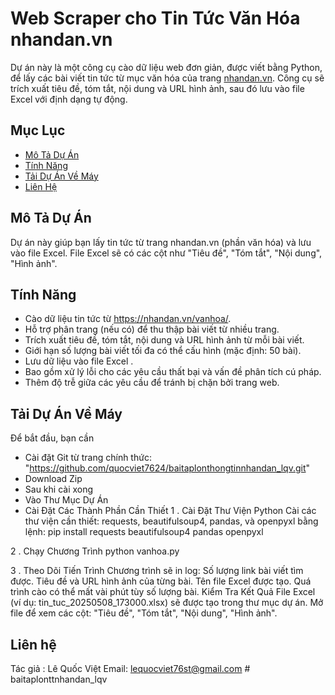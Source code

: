 # Web Scraper cho Tin Tức Văn Hóa nhandan.vn

Dự án này là một công cụ cào dữ liệu web đơn giản, được viết bằng Python, để lấy các bài viết tin tức từ mục văn hóa của trang [nhandan.vn](https://nhandan.vn/vanhoa/). Công cụ sẽ trích xuất tiêu đề, tóm tắt, nội dung và URL hình ảnh, sau đó lưu vào file Excel với định dạng tự động.

## Mục Lục
- [Mô Tả Dự Án](#mô-tả-dự-án)
- [Tính Năng](#tính-năng)
- [Tải Dự Án Về Máy](#tải-dự-án-về-máy)
- [Liên Hệ](#liên-hệ)

## Mô Tả Dự Án
Dự án này giúp bạn lấy tin tức từ trang nhandan.vn (phần văn hóa) và lưu vào file Excel. File Excel sẽ có các cột như "Tiêu đề", "Tóm tắt", "Nội dung", "Hình ảnh".

## Tính Năng
- Cào dữ liệu tin tức từ https://nhandan.vn/vanhoa/.
- Hỗ trợ phân trang (nếu có) để thu thập bài viết từ nhiều trang.
- Trích xuất tiêu đề, tóm tắt, nội dung và URL hình ảnh từ mỗi bài viết.
- Giới hạn số lượng bài viết tối đa có thể cấu hình (mặc định: 50 bài).
- Lưu dữ liệu vào file Excel .
- Bao gồm xử lý lỗi cho các yêu cầu thất bại và vấn đề phân tích cú pháp.
- Thêm độ trễ giữa các yêu cầu để tránh bị chặn bởi trang web.

## Tải Dự Án Về Máy
Để bắt đầu, bạn cần
   - Cài đặt Git từ trang chính thức: "https://github.com/quocviet7624/baitaplonthongtinnhandan_lqv.git"
   - Download Zip
   - Sau khi cài xong
   - Vào Thư Mục Dự Án
   - Cài Đặt Các Thành Phần Cần Thiết
   1 . Cài Đặt Thư Viện Python
   Cài các thư viện cần thiết: requests, beautifulsoup4, pandas, và openpyxl bằng lệnh:
   pip install requests beautifulsoup4 pandas openpyxl

   2 . Chạy Chương Trình
   python vanhoa.py

   3 . Theo Dõi Tiến Trình
    Chương trình sẽ in log:
    Số lượng link bài viết tìm được.
    Tiêu đề và URL hình ảnh của từng bài.
    Tên file Excel được tạo.
    Quá trình cào có thể mất vài phút tùy số lượng bài.
    Kiểm Tra Kết Quả
    File Excel (ví dụ: tin_tuc_20250508_173000.xlsx) sẽ được tạo trong thư mục dự án.
    Mở file để xem các cột: "Tiêu đề", "Tóm tắt", "Nội dung", "Hình ảnh". 
## Liên hệ
 Tác giả : Lê Quốc Việt
 Email: lequocviet76st@gmail.com
#   b a i t a p l o n t t n h a n d a n _ l q v 
 
 
